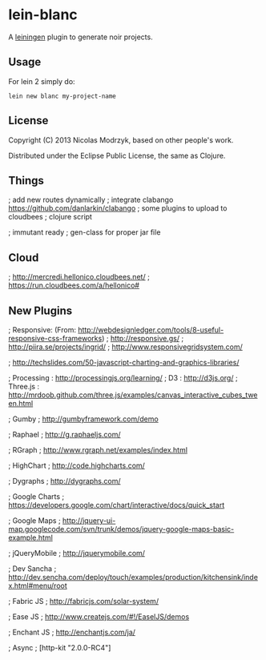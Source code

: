 # lein-blanc

A [leiningen](https://github.com/technomancy/leiningen) plugin to generate noir projects. 

## Usage

For lein 2 simply do:

```
lein new blanc my-project-name
```

## License

Copyright (C) 2013 Nicolas Modrzyk, based on other people's work.

Distributed under the Eclipse Public License, the same as Clojure.

## Things 
; add new routes dynamically
; integrate clabango https://github.com/danlarkin/clabango
; some plugins to upload to cloudbees
; clojure script

; immutant ready
; gen-class for proper jar file

## Cloud
; http://mercredi.hellonico.cloudbees.net/
; https://run.cloudbees.com/a/hellonico#

## New Plugins

; Responsive: (From: http://webdesignledger.com/tools/8-useful-responsive-css-frameworks)
; http://responsive.gs/
; http://piira.se/projects/ingrid/
; http://www.responsivegridsystem.com/

; http://techslides.com/50-javascript-charting-and-graphics-libraries/

; Processing : http://processingjs.org/learning/
; D3 : http://d3js.org/
; Three.js : http://mrdoob.github.com/three.js/examples/canvas_interactive_cubes_tween.html

; Gumby
; http://gumbyframework.com/demo

; Raphael
; http://g.raphaeljs.com/

; RGraph
; http://www.rgraph.net/examples/index.html

; HighChart
; http://code.highcharts.com/

; Dygraphs
; http://dygraphs.com/

; Google Charts
; https://developers.google.com/chart/interactive/docs/quick_start

; Google Maps
; http://jquery-ui-map.googlecode.com/svn/trunk/demos/jquery-google-maps-basic-example.html

; jQueryMobile
; http://jquerymobile.com/

; Dev Sancha
; http://dev.sencha.com/deploy/touch/examples/production/kitchensink/index.html#menu/root

; Fabric JS
; http://fabricjs.com/solar-system/

; Ease JS
; http://www.createjs.com/#!/EaselJS/demos

; Enchant JS
; http://enchantjs.com/ja/

; Async
; [http-kit "2.0.0-RC4"]